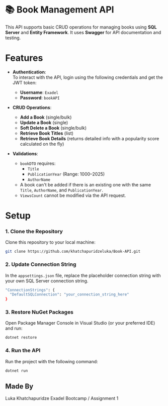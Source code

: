# 📚 Book Management API

This API supports basic CRUD operations for managing books using **SQL Server** and **Entity Framework**. It uses **Swagger** for API documentation and testing.

# Features

- **Authentication**:  
  To interact with the API, login using the following credentials and get the JWT token:
  - **Username**: `Exadel`
  - **Password**: `bookAPI`

- **CRUD Operations**:
  - **Add a Book** (single/bulk)
  - **Update a Book** (single)
  - **Soft Delete a Book** (single/bulk)
  - **Retrieve Book Titles** (list)
  - **Retrieve Book Details** (returns detailed info with a popularity score calculated on the fly)

- **Validations**:
  - `bookDTO` requires:
    - `Title`
    - `PublicationYear` (Range: 1000–2025)
    - `AuthorName`
  - A book can't be added if there is an existing one with the same `Title`, `AuthorName`, and `PublicationYear`.
  - `ViewsCount` cannot be modified via the API request.

# Setup

### 1. Clone the Repository
Clone this repository to your local machine:

```bash
git clone https://github.com/khatchapuridzeluka/Book-API.git
```
### 2. Update Connection String
In the `appsettings.json` file, replace the placeholder connection string with your own SQL Server connection string.
```bash
"ConnectionStrings": {
  "DefaultSQLConnection": "your_connection_string_here"
}
```

### 3. Restore NuGet Packages
Open Package Manager Console in Visual Studio (or your preferred IDE) and run:
```bash
dotnet restore
```

### 4. Run the API
Run the project with the following command:
```bash
dotnet run
```
## Made By
Luka Khatchapuridze
Exadel Bootcamp / Assignment 1

